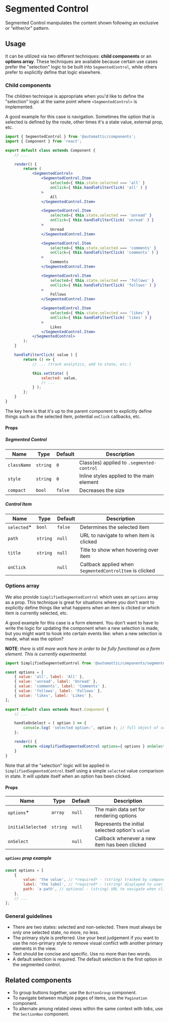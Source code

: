 # Segmented Control

Segmented Control manipulates the content shown following an exclusive or “either/or” pattern.

## Usage

It can be utilized via two different techniques: **child components** or an **options array**. These techniques are available because certain use cases prefer the "selection" logic to be built into `SegmentedControl`, while others prefer to explicitly define that logic elsewhere.

### Child components

The children technique is appropriate when you'd like to define the "selection" logic at the same point where `<SegmentedControl>` is implemented.

A good example for this case is navigation. Sometimes the option that is selected is defined by the route, other times it's a state value, external prop, etc.

```jsx
import { SegmentedControl } from '@automattic/components';
import { Component } from 'react';

export default class extends Component {
	// ...

	render() {
		return (
			<SegmentedControl>
				<SegmentedControl.Item
					selected={ this.state.selected === 'all' }
					onClick={ this.handleFilterClick( 'all' ) }
				>
					All
				</SegmentedControl.Item>

				<SegmentedControl.Item
					selected={ this.state.selected === 'unread' }
					onClick={ this.handleFilterClick( 'unread' ) }
				>
					Unread
				</SegmentedControl.Item>

				<SegmentedControl.Item
					selected={ this.state.selected === 'comments' }
					onClick={ this.handleFilterClick( 'comments' ) }
				>
					Comments
				</SegmentedControl.Item>

				<SegmentedControl.Item
					selected={ this.state.selected === 'follows' }
					onClick={ this.handleFilterClick( 'follows' ) }
				>
					Follows
				</SegmentedControl.Item>

				<SegmentedControl.Item
					selected={ this.state.selected === 'likes' }
					onClick={ this.handleFilterClick( 'likes' ) }
				>
					Likes
				</SegmentedControl.Item>
			</SegmentedControl>
		);
	}

	handleFilterClick( value ) {
		return () => {
			// ... (track analytics, add to state, etc.)

			this.setState( {
				selected: value,
				// ...
			} );
		};
	}
}
```

The key here is that it's up to the parent component to explicitly define things such as the selected item, potential `onClick` callbacks, etc.

#### Props

##### Segmented Control

| Name        | Type     | Default | Description                               |
| ----------- | -------- | ------- | ----------------------------------------- |
| `className` | `string` | `0`     | Class(es) applied to `.segmented-control` |
| `style`     | `string` | `0`     | Inline styles applied to the main element |
| `compact`   | `bool`   | `false` | Decreases the size                        |

##### Control Item

| Name         | Type     | Default | Description                                             |
| ------------ | -------- | ------- | ------------------------------------------------------- |
| `selected`\* | `bool`   | `false` | Determines the selected item                            |
| `path`       | `string` | `null`  | URL to navigate to when item is clicked                 |
| `title`      | `string` | `null`  | Title to show when hovering over item                   |
| `onClick`    |          | `null`  | Callback applied when `SegmentedControlItem` is clicked |

### Options array

We also provide `SimplifiedSegmentedControl` which uses an `options` array as a prop. This technique is great for situations where you don't want to explicitly define things like what happens when an item is clicked or which item is currently selected, etc.

A good example for this case is a form element. You don't want to have to write the logic for updating the component when a new selection is made, but you might want to hook into certain events like: when a new selection is made, what was the option?

**NOTE**: _there is still more work here in order to be fully functional as a form element. This is currently experimental._

```jsx
import SimplifiedSegmentedControl from '@automattic/components/segmented-control/simplified';

const options = [
	{ value: 'all', label: 'All' },
	{ value: 'unread', label: 'Unread' },
	{ value: 'comments', label: 'Comments' },
	{ value: 'follows', label: 'Follows' },
	{ value: 'likes', label: 'Likes' },
];

export default class extends React.Component {
	// ...

	handleOnSelect = ( option ) => {
		console.log( 'selected option:', option ); // full object of selected option
	};

	render() {
		return <SimplifiedSegmentedControl options={ options } onSelect={ this.handleOnSelect } />;
	}
}
```

Note that all the "selection" logic will be applied in `SimplifiedSegmentedControl` itself using a simple `selected` value comparison in state. It will update itself when an option has been clicked.

#### Props

| Name              | Type     | Default | Description                                      |
| ----------------- | -------- | ------- | ------------------------------------------------ |
| `options`\*       | `array`  | `null`  | The main data set for rendering options          |
| `initialSelected` | `string` | `null`  | Represents the initial selected option's `value` |
| `onSelect`        |          | `null`  | Callback whenever a new item has been clicked    |

##### `options` prop example

```js
const options = [
	{
		value: 'the value', // *required* - (string) tracked by component
		label: 'the label', // *required* - (string) displayed to user
		path: 'a path', // optional - (string) URL to navigate when clicked
	},
	// ...
];
```

### General guidelines

- There are two states: selected and non-selected. There must always be only one selected state, no more, no less.
- The primary style is preferred. Use your best judgement if you want to use the non-primary style to remove visual conflict with another primary elements in the view.
- Text should be concise and specific. Use no more than two words.
- A default selection is required. The default selection is the first option in the segmented control.

## Related components

- To group buttons together, use the `ButtonGroup` component.
- To navigate between multiple pages of items, use the `Pagination` component.
- To alternate among related views within the same context with _tabs_, use the `SectionNav` component.
